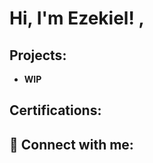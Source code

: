 <h1>Hi, I'm Ezekiel!  <a href="https://www.linkedin.com/in/ezekiel-eden-b327b014a/"></a>, 

<h2>Projects:</h2>

- <b>WIP</b>
 
<h2>Certifications:</h2>

<h2> 🤳 Connect with me:</h2>

[twitter]: https://twitter.com/0xEzekiel
[linkedin]: https://www.linkedin.com/in/ezekiel-eden-b327b014a/

<!--

- 🔭 I’m currently working on ...
- 🌱 I’m currently learning ...
- 👯 I’m looking to collaborate on ...
- 🤔 I’m looking for help with ...
- 💬 Ask me about ...
- 📫 How to reach me: ...
- 😄 Pronouns: ...
- ⚡ Fun fact: ...
-->
